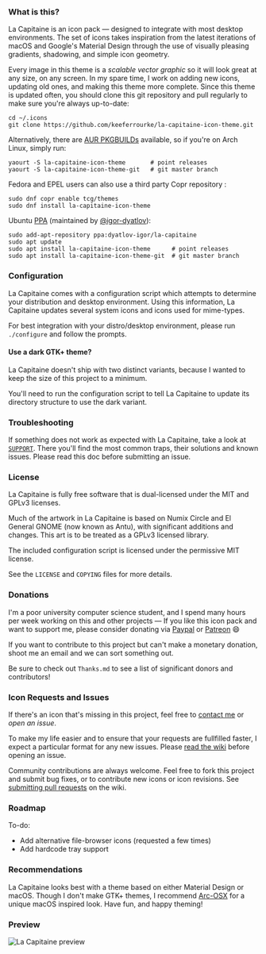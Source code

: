 ### What is this?
La Capitaine is an icon pack &mdash; designed to integrate with most
desktop environments. The set of icons takes inspiration from the latest
iterations of macOS and Google's Material Design through the use of
visually pleasing gradients, shadowing, and simple icon geometry.

Every image in this theme is a _scalable vector graphic_ so it will look
great at any size, on any screen. In my spare time, I work on adding new
icons, updating old ones, and making this theme more complete. Since
this theme is updated often, you should clone this git repository and
pull regularly to make sure you're always up-to-date:

```
cd ~/.icons
git clone https://github.com/keeferrourke/la-capitaine-icon-theme.git
```

Alternatively, there are
[AUR PKGBUILDs](https://aur.archlinux.org/packages/?K=la-capitaine-icon-theme)
available, so if you're on Arch Linux, simply run:

```
yaourt -S la-capitaine-icon-theme       # point releases
yaourt -S la-capitaine-icon-theme-git   # git master branch
```

Fedora and EPEL users can also use a third party Copr repository :

```
sudo dnf copr enable tcg/themes
sudo dnf install la-capitaine-icon-theme
```
Ubuntu [PPA](https://launchpad.net/~dyatlov-igor/+archive/ubuntu/la-capitaine) (maintained by [@igor-dyatlov](https://github.com/igor-dyatlov)):

```
sudo add-apt-repository ppa:dyatlov-igor/la-capitaine
sudo apt update
sudo apt install la-capitaine-icon-theme      # point releases
sudo apt install la-capitaine-icon-theme-git  # git master branch
```

### Configuration
La Capitaine comes with a configuration script which attempts to
determine your distribution and desktop environment. Using this
information, La Capitaine updates several system icons and icons used
for mime-types.

For best integration with your distro/desktop environment, please run
`./configure` and follow the prompts.

#### Use a dark GTK+ theme?
La Capitaine doesn't ship with two distinct variants, because I wanted
to keep the size of this project to a minimum.

You'll need to run the configuration script to tell La Capitaine to
update its directory structure to use the dark variant.

### Troubleshooting
If something does not work as expected with La Capitaine, take a look at
[`SUPPORT`](.github/SUPPORT.md). There you'll find the most common
traps, their solutions and known issues. Please read this doc before
submitting an issue.

### License
La Capitaine is fully free software that is dual-licensed under the MIT
and GPLv3 licenses.

Much of the artwork in La Capitaine is based on Numix Circle and El
General GNOME (now known as Antu), with significant additions and
changes. This art is to be treated as a GPLv3 licensed library.

The included configuration script is licensed under the permissive MIT
license.

See the `LICENSE` and `COPYING` files for more details.

### Donations
I'm a poor university computer science student, and I spend many hours
per week working on this and other projects &mdash; If you like this
icon pack and want to support me, please consider donating via
[Paypal](https://paypal.me/keeferrourke) or
[Patreon](https://www.patreon.com/krourke) :smile:

If you want to contribute to this project but can't make a monetary
donation, shoot me an email and we can sort something out.

Be sure to check out `Thanks.md` to see a list of significant donors and
contributors!

### Icon Requests and Issues
If there's an icon that's missing in this project, feel free to
[contact me](https://krourke.org/contact) or _open an issue_.

To make my life easier and to ensure that your requests are fullfilled
faster, I expect a particular format for any new issues. Please
[read the wiki](https://github.com/keeferrourke/la-capitaine-icon-theme/wiki/Submitting-New-Issues)
before opening an issue.

Community contributions are always welcome. Feel free to fork this
project and submit bug fixes, or to contribute new icons or icon
revisions. See [submitting pull requests](https://github.com/keeferrourke/la-capitaine-icon-theme/wiki/Submitting-Pull-Requests)
on the wiki.

### Roadmap
To-do:
 * Add alternative file-browser icons (requested a few times)
 * Add hardcode tray support

### Recommendations
La Capitaine looks best with a theme based on either Material Design or
macOS. Though I don't make GTK+ themes, I recommend
[Arc-OSX](https://github.com/LinxGem33/OSX-Arc-White) for a unique macOS
inspired look. Have fun, and happy theming!

### Preview
![La Capitaine preview](.product/preview.png)
<!-- ![La Capitaine preview](https://cdn.rawgit.com/keeferrourke/la-capitaine-icon-theme/master/preview.svg) -->

